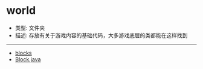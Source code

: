 # world
- 类型: 文件夹
- 描述: 存放有关于游戏内容的基础代码，大多游戏底层的类都能在这样找到

---

- [blocks](world/blocks.md)
- [Block.java](world/Block.md)
